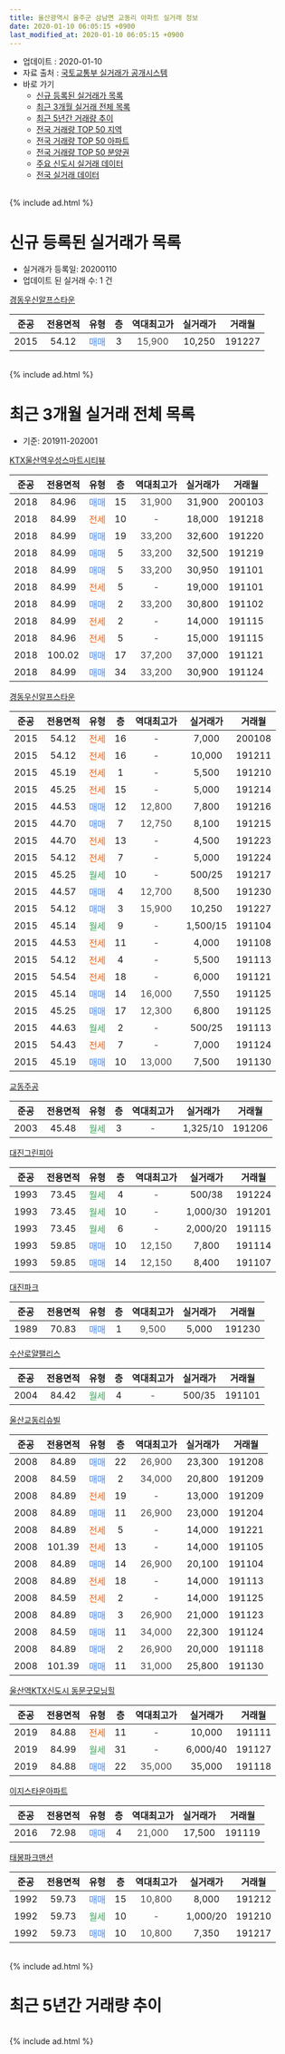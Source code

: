 ```yaml
---
title: 울산광역시 울주군 삼남면 교동리 아파트 실거래 정보
date: 2020-01-10 06:05:15 +0900
last_modified_at: 2020-01-10 06:05:15 +0900
---
```


* 업데이트 : 2020-01-10
* 자료 출처 : [국토교통부 실거래가 공개시스템](http://rt.molit.go.kr)
* 바로 가기
    * [신규 등록된 실거래가 목록](#신규-등록된-실거래가-목록)
    * [최근 3개월 실거래 전체 목록](#최근-3개월-실거래-전체-목록)
    * [최근 5년간 거래량 추이](#최근-5년간-거래량-추이)
    * [전국 거래량 TOP 50 지역](https://inasie.github.io/apt-trade-info/최근-3개월-전국에서-가장-거래가-많이-발생한-지역)
    * [전국 거래량 TOP 50 아파트](https://inasie.github.io/apt-trade-info/최근-3개월-전국에서-가장-거래가-많이-발생한-아파트)
    * [전국 거래량 TOP 50 분양권](https://inasie.github.io/apt-trade-info/최근-3개월-전국에서-가장-거래가-많이-발생한-분양권)
    * [주요 신도시 실거래 데이터](https://inasie.github.io/apt-trade-info/주요-신도시)
    * [전국 실거래 데이터](https://inasie.github.io/apt-trade-info/전국)
<br>
{% include ad.html %}
<br>

# 신규 등록된 실거래가 목록
* 실거래가 등록일: 20200110
* 업데이트 된 실거래 수: 1 건


[경동우신알프스타운](https://search.naver.com/search.naver?query=%EC%9A%B8%EC%82%B0%EA%B4%91%EC%97%AD%EC%8B%9C+%EC%9A%B8%EC%A3%BC%EA%B5%B0+%EC%82%BC%EB%82%A8%EB%A9%B4+%EA%B5%90%EB%8F%99%EB%A6%AC+%EA%B2%BD%EB%8F%99%EC%9A%B0%EC%8B%A0%EC%95%8C%ED%94%84%EC%8A%A4%ED%83%80%EC%9A%B4)

|준공|전용면적|유형|층|역대최고가|실거래가|거래월|
|:---:|:---:|:---:|:---:|:---:|:---:|:---:|
|2015|54.12|<span style="color:#4285f3">매매</span>|3|<span style="color:#444444">15,900</span>|10,250|191227|


<br>
{% include ad.html %}
<br>

# 최근 3개월 실거래 전체 목록
* 기준: 201911-202001


[KTX울산역우성스마트시티뷰](https://search.naver.com/search.naver?query=%EC%9A%B8%EC%82%B0%EA%B4%91%EC%97%AD%EC%8B%9C+%EC%9A%B8%EC%A3%BC%EA%B5%B0+%EC%82%BC%EB%82%A8%EB%A9%B4+%EA%B5%90%EB%8F%99%EB%A6%AC+KTX%EC%9A%B8%EC%82%B0%EC%97%AD%EC%9A%B0%EC%84%B1%EC%8A%A4%EB%A7%88%ED%8A%B8%EC%8B%9C%ED%8B%B0%EB%B7%B0)

|준공|전용면적|유형|층|역대최고가|실거래가|거래월|
|:---:|:---:|:---:|:---:|:---:|:---:|:---:|
|2018|84.96|<span style="color:#4285f3">매매</span>|15|<span style="color:#444444">31,900</span>|31,900|200103|
|2018|84.99|<span style="color:#ff5a00">전세</span>|10|<span style="color:#444444">-</span>|18,000|191218|
|2018|84.99|<span style="color:#4285f3">매매</span>|19|<span style="color:#444444">33,200</span>|32,600|191220|
|2018|84.99|<span style="color:#4285f3">매매</span>|5|<span style="color:#444444">33,200</span>|32,500|191219|
|2018|84.99|<span style="color:#4285f3">매매</span>|5|<span style="color:#444444">33,200</span>|30,950|191101|
|2018|84.99|<span style="color:#ff5a00">전세</span>|5|<span style="color:#444444">-</span>|19,000|191101|
|2018|84.99|<span style="color:#4285f3">매매</span>|2|<span style="color:#444444">33,200</span>|30,800|191102|
|2018|84.99|<span style="color:#ff5a00">전세</span>|2|<span style="color:#444444">-</span>|14,000|191115|
|2018|84.96|<span style="color:#ff5a00">전세</span>|5|<span style="color:#444444">-</span>|15,000|191115|
|2018|100.02|<span style="color:#4285f3">매매</span>|17|<span style="color:#444444">37,200</span>|37,000|191121|
|2018|84.99|<span style="color:#4285f3">매매</span>|34|<span style="color:#444444">33,200</span>|30,900|191124|

[경동우신알프스타운](https://search.naver.com/search.naver?query=%EC%9A%B8%EC%82%B0%EA%B4%91%EC%97%AD%EC%8B%9C+%EC%9A%B8%EC%A3%BC%EA%B5%B0+%EC%82%BC%EB%82%A8%EB%A9%B4+%EA%B5%90%EB%8F%99%EB%A6%AC+%EA%B2%BD%EB%8F%99%EC%9A%B0%EC%8B%A0%EC%95%8C%ED%94%84%EC%8A%A4%ED%83%80%EC%9A%B4)

|준공|전용면적|유형|층|역대최고가|실거래가|거래월|
|:---:|:---:|:---:|:---:|:---:|:---:|:---:|
|2015|54.12|<span style="color:#ff5a00">전세</span>|16|<span style="color:#444444">-</span>|7,000|200108|
|2015|54.12|<span style="color:#ff5a00">전세</span>|16|<span style="color:#444444">-</span>|10,000|191211|
|2015|45.19|<span style="color:#ff5a00">전세</span>|1|<span style="color:#444444">-</span>|5,500|191210|
|2015|45.25|<span style="color:#ff5a00">전세</span>|15|<span style="color:#444444">-</span>|5,000|191214|
|2015|44.53|<span style="color:#4285f3">매매</span>|12|<span style="color:#444444">12,800</span>|7,800|191216|
|2015|44.70|<span style="color:#4285f3">매매</span>|7|<span style="color:#444444">12,750</span>|8,100|191215|
|2015|44.70|<span style="color:#ff5a00">전세</span>|13|<span style="color:#444444">-</span>|4,500|191223|
|2015|54.12|<span style="color:#ff5a00">전세</span>|7|<span style="color:#444444">-</span>|5,000|191224|
|2015|45.25|<span style="color:#34a853">월세</span>|10|<span style="color:#444444">-</span>|500/25|191217|
|2015|44.57|<span style="color:#4285f3">매매</span>|4|<span style="color:#444444">12,700</span>|8,500|191230|
|2015|54.12|<span style="color:#4285f3">매매</span>|3|<span style="color:#444444">15,900</span>|10,250|191227|
|2015|45.14|<span style="color:#34a853">월세</span>|9|<span style="color:#444444">-</span>|1,500/15|191104|
|2015|44.53|<span style="color:#ff5a00">전세</span>|11|<span style="color:#444444">-</span>|4,000|191108|
|2015|54.12|<span style="color:#ff5a00">전세</span>|4|<span style="color:#444444">-</span>|5,500|191113|
|2015|54.54|<span style="color:#ff5a00">전세</span>|18|<span style="color:#444444">-</span>|6,000|191121|
|2015|45.14|<span style="color:#4285f3">매매</span>|14|<span style="color:#444444">16,000</span>|7,550|191125|
|2015|45.25|<span style="color:#4285f3">매매</span>|17|<span style="color:#444444">12,300</span>|6,800|191125|
|2015|44.63|<span style="color:#34a853">월세</span>|2|<span style="color:#444444">-</span>|500/25|191113|
|2015|54.43|<span style="color:#ff5a00">전세</span>|7|<span style="color:#444444">-</span>|7,000|191124|
|2015|45.19|<span style="color:#4285f3">매매</span>|10|<span style="color:#444444">13,000</span>|7,500|191130|

[교동주공](https://search.naver.com/search.naver?query=%EC%9A%B8%EC%82%B0%EA%B4%91%EC%97%AD%EC%8B%9C+%EC%9A%B8%EC%A3%BC%EA%B5%B0+%EC%82%BC%EB%82%A8%EB%A9%B4+%EA%B5%90%EB%8F%99%EB%A6%AC+%EA%B5%90%EB%8F%99%EC%A3%BC%EA%B3%B5)

|준공|전용면적|유형|층|역대최고가|실거래가|거래월|
|:---:|:---:|:---:|:---:|:---:|:---:|:---:|
|2003|45.48|<span style="color:#34a853">월세</span>|3|<span style="color:#444444">-</span>|1,325/10|191206|

[대진그린피아](https://search.naver.com/search.naver?query=%EC%9A%B8%EC%82%B0%EA%B4%91%EC%97%AD%EC%8B%9C+%EC%9A%B8%EC%A3%BC%EA%B5%B0+%EC%82%BC%EB%82%A8%EB%A9%B4+%EA%B5%90%EB%8F%99%EB%A6%AC+%EB%8C%80%EC%A7%84%EA%B7%B8%EB%A6%B0%ED%94%BC%EC%95%84)

|준공|전용면적|유형|층|역대최고가|실거래가|거래월|
|:---:|:---:|:---:|:---:|:---:|:---:|:---:|
|1993|73.45|<span style="color:#34a853">월세</span>|4|<span style="color:#444444">-</span>|500/38|191224|
|1993|73.45|<span style="color:#34a853">월세</span>|10|<span style="color:#444444">-</span>|1,000/30|191201|
|1993|73.45|<span style="color:#34a853">월세</span>|6|<span style="color:#444444">-</span>|2,000/20|191115|
|1993|59.85|<span style="color:#4285f3">매매</span>|10|<span style="color:#444444">12,150</span>|7,800|191114|
|1993|59.85|<span style="color:#4285f3">매매</span>|14|<span style="color:#444444">12,150</span>|8,400|191107|

[대진파크](https://search.naver.com/search.naver?query=%EC%9A%B8%EC%82%B0%EA%B4%91%EC%97%AD%EC%8B%9C+%EC%9A%B8%EC%A3%BC%EA%B5%B0+%EC%82%BC%EB%82%A8%EB%A9%B4+%EA%B5%90%EB%8F%99%EB%A6%AC+%EB%8C%80%EC%A7%84%ED%8C%8C%ED%81%AC)

|준공|전용면적|유형|층|역대최고가|실거래가|거래월|
|:---:|:---:|:---:|:---:|:---:|:---:|:---:|
|1989|70.83|<span style="color:#4285f3">매매</span>|1|<span style="color:#444444">9,500</span>|5,000|191230|

[수산로얄팰리스](https://search.naver.com/search.naver?query=%EC%9A%B8%EC%82%B0%EA%B4%91%EC%97%AD%EC%8B%9C+%EC%9A%B8%EC%A3%BC%EA%B5%B0+%EC%82%BC%EB%82%A8%EB%A9%B4+%EA%B5%90%EB%8F%99%EB%A6%AC+%EC%88%98%EC%82%B0%EB%A1%9C%EC%96%84%ED%8C%B0%EB%A6%AC%EC%8A%A4)

|준공|전용면적|유형|층|역대최고가|실거래가|거래월|
|:---:|:---:|:---:|:---:|:---:|:---:|:---:|
|2004|84.42|<span style="color:#34a853">월세</span>|4|<span style="color:#444444">-</span>|500/35|191101|

[울산교동리슈빌](https://search.naver.com/search.naver?query=%EC%9A%B8%EC%82%B0%EA%B4%91%EC%97%AD%EC%8B%9C+%EC%9A%B8%EC%A3%BC%EA%B5%B0+%EC%82%BC%EB%82%A8%EB%A9%B4+%EA%B5%90%EB%8F%99%EB%A6%AC+%EC%9A%B8%EC%82%B0%EA%B5%90%EB%8F%99%EB%A6%AC%EC%8A%88%EB%B9%8C)

|준공|전용면적|유형|층|역대최고가|실거래가|거래월|
|:---:|:---:|:---:|:---:|:---:|:---:|:---:|
|2008|84.89|<span style="color:#4285f3">매매</span>|22|<span style="color:#444444">26,900</span>|23,300|191208|
|2008|84.59|<span style="color:#4285f3">매매</span>|2|<span style="color:#444444">34,000</span>|20,800|191209|
|2008|84.89|<span style="color:#ff5a00">전세</span>|19|<span style="color:#444444">-</span>|13,000|191209|
|2008|84.89|<span style="color:#4285f3">매매</span>|11|<span style="color:#444444">26,900</span>|23,000|191204|
|2008|84.89|<span style="color:#ff5a00">전세</span>|5|<span style="color:#444444">-</span>|14,000|191221|
|2008|101.39|<span style="color:#ff5a00">전세</span>|13|<span style="color:#444444">-</span>|14,000|191105|
|2008|84.89|<span style="color:#4285f3">매매</span>|14|<span style="color:#444444">26,900</span>|20,100|191104|
|2008|84.89|<span style="color:#ff5a00">전세</span>|18|<span style="color:#444444">-</span>|14,000|191113|
|2008|84.59|<span style="color:#ff5a00">전세</span>|2|<span style="color:#444444">-</span>|14,000|191125|
|2008|84.89|<span style="color:#4285f3">매매</span>|3|<span style="color:#444444">26,900</span>|21,000|191123|
|2008|84.59|<span style="color:#4285f3">매매</span>|11|<span style="color:#444444">34,000</span>|22,300|191124|
|2008|84.89|<span style="color:#4285f3">매매</span>|2|<span style="color:#444444">26,900</span>|20,000|191118|
|2008|101.39|<span style="color:#4285f3">매매</span>|11|<span style="color:#444444">31,000</span>|25,800|191130|


<script async src="//pagead2.googlesyndication.com/pagead/js/adsbygoogle.js"></script>
<!-- 기본 -->
<ins class="adsbygoogle"
     style="display:block"
     data-ad-client="ca-pub-2446590836940007"
     data-ad-slot="1659523306"
     data-ad-format="auto"
     data-full-width-responsive="true"></ins>
<script>
(adsbygoogle = window.adsbygoogle || []).push({});
</script>


[울산역KTX신도시 동문굿모닝힐](https://search.naver.com/search.naver?query=%EC%9A%B8%EC%82%B0%EA%B4%91%EC%97%AD%EC%8B%9C+%EC%9A%B8%EC%A3%BC%EA%B5%B0+%EC%82%BC%EB%82%A8%EB%A9%B4+%EA%B5%90%EB%8F%99%EB%A6%AC+%EC%9A%B8%EC%82%B0%EC%97%ADKTX%EC%8B%A0%EB%8F%84%EC%8B%9C+%EB%8F%99%EB%AC%B8%EA%B5%BF%EB%AA%A8%EB%8B%9D%ED%9E%90)

|준공|전용면적|유형|층|역대최고가|실거래가|거래월|
|:---:|:---:|:---:|:---:|:---:|:---:|:---:|
|2019|84.88|<span style="color:#ff5a00">전세</span>|11|<span style="color:#444444">-</span>|10,000|191111|
|2019|84.99|<span style="color:#34a853">월세</span>|31|<span style="color:#444444">-</span>|6,000/40|191127|
|2019|84.88|<span style="color:#4285f3">매매</span>|22|<span style="color:#444444">35,000</span>|35,000|191118|

[이지스타운아파트](https://search.naver.com/search.naver?query=%EC%9A%B8%EC%82%B0%EA%B4%91%EC%97%AD%EC%8B%9C+%EC%9A%B8%EC%A3%BC%EA%B5%B0+%EC%82%BC%EB%82%A8%EB%A9%B4+%EA%B5%90%EB%8F%99%EB%A6%AC+%EC%9D%B4%EC%A7%80%EC%8A%A4%ED%83%80%EC%9A%B4%EC%95%84%ED%8C%8C%ED%8A%B8)

|준공|전용면적|유형|층|역대최고가|실거래가|거래월|
|:---:|:---:|:---:|:---:|:---:|:---:|:---:|
|2016|72.98|<span style="color:#4285f3">매매</span>|4|<span style="color:#444444">21,000</span>|17,500|191119|

[태봉파크맨션](https://search.naver.com/search.naver?query=%EC%9A%B8%EC%82%B0%EA%B4%91%EC%97%AD%EC%8B%9C+%EC%9A%B8%EC%A3%BC%EA%B5%B0+%EC%82%BC%EB%82%A8%EB%A9%B4+%EA%B5%90%EB%8F%99%EB%A6%AC+%ED%83%9C%EB%B4%89%ED%8C%8C%ED%81%AC%EB%A7%A8%EC%85%98)

|준공|전용면적|유형|층|역대최고가|실거래가|거래월|
|:---:|:---:|:---:|:---:|:---:|:---:|:---:|
|1992|59.73|<span style="color:#4285f3">매매</span>|15|<span style="color:#444444">10,800</span>|8,000|191212|
|1992|59.73|<span style="color:#34a853">월세</span>|10|<span style="color:#444444">-</span>|1,000/20|191210|
|1992|59.73|<span style="color:#4285f3">매매</span>|10|<span style="color:#444444">10,800</span>|7,350|191217|


<br>
{% include ad.html %}
<br>

# 최근 5년간 거래량 추이


<div style="width:100%;">
    <canvas id="deal_progress" height="200"></canvas>
</div>

<script>
new Chart(document.getElementById("deal_progress"), {
    type: 'line',
    data: {
        labels: ['201501','201502','201503','201504','201505','201506','201507','201508','201509','201510','201511','201512','201601','201602','201603','201604','201605','201606','201607','201608','201609','201610','201611','201612','201701','201702','201703','201704','201705','201706','201707','201708','201709','201710','201711','201712','201801','201802','201803','201804','201805','201806','201807','201808','201809','201810','201811','201812','201901','201902','201903','201904','201905','201906','201907','201908','201909','201910','201911','201912','202001'],
        datasets: [{
            label: '매매',
            pointRadius: 1,
            data: [16, 11, 16, 23, 30, 38, 50, 54, 45, 36, 32, 28, 22, 23, 18, 22, 16, 16, 17, 18, 13, 23, 19, 16, 14, 17, 19, 16, 16, 16, 15, 21, 11, 11, 12, 9, 24, 19, 20, 22, 28, 19, 20, 34, 14, 17, 12, 16, 11, 12, 20, 35, 31, 28, 28, 15, 21, 21, 16, 12, 1],
            borderColor: "rgba(255, 201, 14, 1)",
            backgroundColor: "rgba(255, 201, 14, 0.5)",
            fill: false,
            lineTension: 0
        },{
            label: '전월세',
            pointRadius: 1,
            data: [12, 5, 38, 30, 28, 39, 33, 45, 30, 55, 34, 32, 17, 26, 19, 17, 16, 9, 12, 18, 20, 16, 9, 9, 11, 19, 21, 9, 15, 22, 13, 19, 15, 14, 13, 9, 14, 8, 15, 20, 16, 18, 22, 29, 25, 42, 7, 9, 8, 13, 12, 25, 24, 38, 27, 36, 26, 25, 16, 13, 1],
            borderColor: "rgba(0, 141, 185, 1)",
            backgroundColor: "rgba(0, 141, 185, 0.5)",
            fill: false,
            lineTension: 0
        }
        ]
    },
    options: {
        responsive: true,
        title: {
            display: false
        },
        tooltips: {
            mode: 'index',
            intersect: false
        },
        hover: {
            mode: 'nearest',
            intersect: true
        },
        scales: {
            xAxes: [{
                display: true,
                scaleLabel: {
                    display: true,
                    labelString: '년/월'
                }
            }],
            yAxes: [{
                display: true,
                ticks: {
                    suggestedMin: 0,
                },
                scaleLabel: {
                    display: true,
                    labelString: '실거래 수'
                }
            }]
        }
    }
});

</script>


<br>
{% include ad.html %}
<br>

